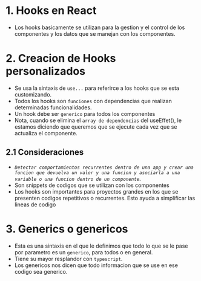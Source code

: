 # 1. Hooks en React
* Los hooks basicamente se utilizan para la gestion y el control de los componentes y los datos que se manejan con los componentes.

# 2. Creacion de Hooks personalizados
* Se usa la sintaxis de `use...` para referirce a los hooks que se esta customizando.
* Todos los hooks son `funciones` con dependencias que realizan determinadas funcionalidades.
* Un hook debe ser `generico` para  todos los componentes
* Nota, cuando se elimina el `array de dependencias` del useEffet(), le estamos diciendo que queremos que se ejecute cada vez que se actualiza el componente.

## 2.1 Consideraciones
- *`Detectar comportamientos recurrentes dentro de una app y crear una funcion que devuelva un valor y una funcion y asociarla a una variable o una funcion dentro de un componente`*.
- Son snippets de codigos que se utilizan con los componentes
- Los hooks son importantes para proyectos grandes en los que se presenten codigos repetitivos o recurrentes. Esto ayuda a simplificar las lineas de codigo

# 3. Generics o genericos
- Esta es una sintaxis en el que le definimos que todo lo que se le pase por parametro es un `generico`, para todos o en general.
- Tiene su mayor resplandor con `typescript`.
- Los genericos nos dicen que todo informacion que se use en ese codigo sea generico.
